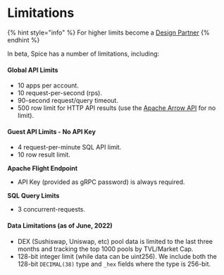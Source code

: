 # Limitations

{% hint style="info" %}
For higher limits become a [Design Partner](https://www.craft.do/s/bgJFtYzSZwuFXD)
{% endhint %}

In beta, Spice has a number of limitations, including:

#### Global API Limits

* 10 apps per account.
* 10 request-per-second (rps).
* 90-second request/query timeout.
* 500 row limit for HTTP API results (use the [Apache Arrow API](api/sql-query-api/apache-arrow-flight-api.md) for no limit).

#### Guest API Limits - No API Key

* 4 request-per-minute SQL API limit.
* 10 row result limit.

**Apache Flight Endpoint**

* API Key (provided as gRPC password) is always required.

**SQL Query Limits**

* 3 concurrent-requests.

#### Data Limitations (as of June, 2022)

* DEX (Sushiswap, Uniswap, etc) pool data is limited to the last three months and tracking the top 1000 pools by TVL/Market Cap.
* 128-bit integer limit (while data can be uint256). We include both the 128-bit `DECIMAL(38)` type and  `_hex` fields where the type is 256-bit.
